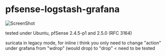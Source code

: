 # pfsense-logstash-grafana

![ScreenShot](https://raw.github.com/kiokoman/pfsense-logstash-grafana/master/images/immagine.jpg)

tested under Ubuntu, pfSense 2.4.5-p1 and 2.5.0 (RFC 3164)

suricata in legacy mode, for inline i think you only need to change "action" under grafana from "wdrop" (would drop) to "drop" < need to be tested
